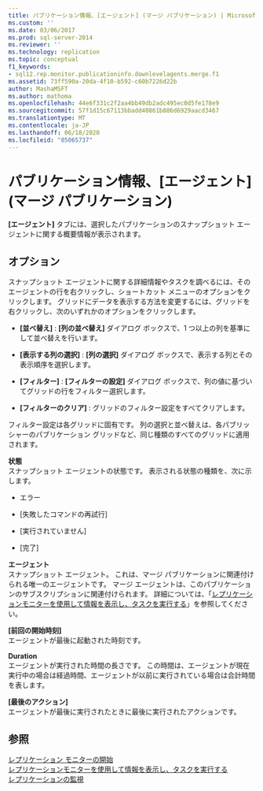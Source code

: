 ```yaml
---
title: パブリケーション情報、[エージェント] (マージ パブリケーション) | Microsoft Docs
ms.custom: ''
ms.date: 03/06/2017
ms.prod: sql-server-2014
ms.reviewer: ''
ms.technology: replication
ms.topic: conceptual
f1_keywords:
- sql12.rep.monitor.publicationinfo.downlevelagents.merge.f1
ms.assetid: 73ff590a-20da-4f10-b592-c60b7226d22b
author: MashaMSFT
ms.author: mathoma
ms.openlocfilehash: 44e6f331c2f2aa4bb49db2adc495ec0d5fe178e9
ms.sourcegitcommit: 57f1d15c67113bbadd40861b886d6929aacd3467
ms.translationtype: MT
ms.contentlocale: ja-JP
ms.lasthandoff: 06/18/2020
ms.locfileid: "85065737"
---
```

# <a name="publication-information-agents-merge-publication"></a>パブリケーション情報、[エージェント] (マージ パブリケーション)
  **[エージェント]** タブには、選択したパブリケーションのスナップショット エージェントに関する概要情報が表示されます。  
  
## <a name="options"></a>オプション  
 スナップショット エージェントに関する詳細情報やタスクを調べるには、そのエージェントの行を右クリックし、ショートカット メニューのオプションをクリックします。 グリッドにデータを表示する方法を変更するには、グリッドを右クリックし、次のいずれかのオプションをクリックします。  
  
-   **[並べ替え]** : **[列の並べ替え]** ダイアログ ボックスで、1 つ以上の列を基準にして並べ替えを行います。  
  
-   **[表示する列の選択]** : **[列の選択]** ダイアログ ボックスで、表示する列とその表示順序を選択します。  
  
-   **[フィルター]** : **[フィルターの設定]** ダイアログ ボックスで、列の値に基づいてグリッドの行をフィルター選択します。  
  
-   **[フィルターのクリア]** : グリッドのフィルター設定をすべてクリアします。  
  
 フィルター設定は各グリッドに固有です。 列の選択と並べ替えは、各パブリッシャーのパブリケーション グリッドなど、同じ種類のすべてのグリッドに適用されます。  
  
 **状態**  
 スナップショット エージェントの状態です。 表示される状態の種類を、次に示します。  
  
-   エラー  
  
-   [失敗したコマンドの再試行]  
  
-   [実行されていません]  
  
-   [完了]  
  
 **エージェント**  
 スナップショット エージェント。 これは、マージ パブリケーションに関連付けられる唯一のエージェントです。 マージ エージェントは、このパブリケーションのサブスクリプションに関連付けられます。 詳細については、「[レプリケーションモニターを使用して情報を表示し、タスクを実行する](monitor/view-information-and-perform-tasks-replication-monitor.md)」を参照してください。  
  
 **[前回の開始時刻]**  
 エージェントが最後に起動された時刻です。  
  
 **Duration**  
 エージェントが実行された時間の長さです。 この時間は、エージェントが現在実行中の場合は経過時間、エージェントが以前に実行されている場合は合計時間を表します。  
  
 **[最後のアクション]**  
 エージェントが最後に実行されたときに最後に実行されたアクションです。  
  
## <a name="see-also"></a>参照  
 [レプリケーション モニターの開始](monitor/start-the-replication-monitor.md)   
 [レプリケーションモニターを使用して情報を表示し、タスクを実行する](monitor/view-information-and-perform-tasks-replication-monitor.md)   
 [レプリケーションの監視](monitoring-replication.md)  
  
  
